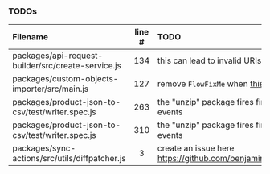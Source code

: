 ### TODOs
| Filename | line # | TODO
|:------|:------:|:------
| packages/api-request-builder/src/create-service.js | 134 | this can lead to invalid URIs as getIdOrKey can return
| packages/custom-objects-importer/src/main.js | 127 | remove `FlowFixMe` when [this](https://github.com/facebook/flow/issues/5294) issue is fixed
| packages/product-json-to-csv/test/writer.spec.js | 263 | the "unzip" package fires finish event before entry events
| packages/product-json-to-csv/test/writer.spec.js | 310 | the "unzip" package fires finish event before entry events
| packages/sync-actions/src/utils/diffpatcher.js | 3 | create an issue here https://github.com/benjamine/jsondiffpatch/issues/new
